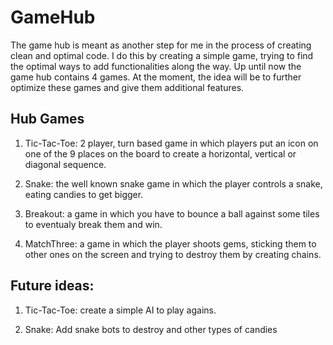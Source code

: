 # GameHub

The game hub is meant as another step for me in the process of creating clean and optimal code. I do this by creating a simple game, trying to find the optimal ways to add functionalities along the way. Up until now the game hub contains 4 games. At the moment, the idea will be to further optimize these games and give them additional features.

## Hub Games

1. Tic-Tac-Toe: 2 player, turn based game in which players put an icon on one of the 9 places on the board 
to create a horizontal, vertical or diagonal sequence. 

2. Snake: the well known snake game in which the player controls a snake, eating candies to get bigger.

3. Breakout: a game in which you have to bounce a ball against some tiles to eventualy break them and win.

4. MatchThree: a game in which the player shoots gems, sticking them to other ones on the screen and trying to destroy them by creating 
chains. 

## Future ideas:

1. Tic-Tac-Toe: create a simple AI to play agains.

2. Snake: Add snake bots to destroy and other types of candies

